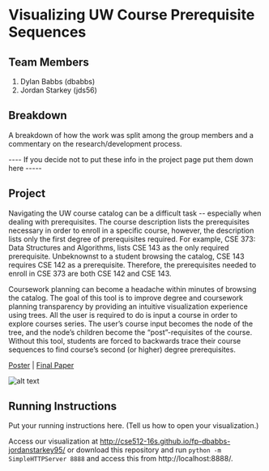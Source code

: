 Visualizing UW Course Prerequisite Sequences
===============

## Team Members

1. Dylan Babbs (dbabbs) 
2. Jordan Starkey (jds56)

## Breakdown

A breakdown of how the work was split among the group members and a commentary on the research/development process.

---- If you decide not to put these info in the project page put them down here -----

## Project

Navigating the UW course catalog can be a difficult task -- especially when dealing with prerequisites. The course description lists the prerequisites necessary in order to enroll in a specific course, however, the description lists only the first degree of prerequisites required. For example, CSE 373: Data Structures and Algorithms, lists CSE 143 as the only required prerequisite. Unbeknownst to a student browsing the catalog, CSE 143 requires CSE 142 as a prerequisite. Therefore, the prerequisites needed to enroll in CSE 373 are both CSE 142 and CSE 143.

Coursework planning can become a headache within minutes of browsing the catalog. The goal of this tool is to improve degree and coursework planning transparency by providing an intuitive visualization experience using trees. All the user is required to do is input a course in order to explore courses series. The user’s course input becomes the node of the tree, and the node’s children become the “post”-requisites of the course. Without this tool, students are forced to backwards trace their course sequences to find course’s second (or higher) degree prerequisites.

[Poster](http://cse512-16s.github.io/fp-dbabbs-jordanstarkey95/poster-dbabbs-jds56.pdf) | 
[Final Paper](http://cse512-16s.github.io/fp-dbabbs-jordanstarkey95/paper-dbabbs-jds56.pdf)

![alt text](http://cse512-16s.github.io/fp-dbabbs-jordanstarkey95/summary.png "Project")


## Running Instructions

Put your running instructions here.  (Tell us how to open your visualization.)

Access our visualization at http://cse512-16s.github.io/fp-dbabbs-jordanstarkey95/ or download this repository and run `python -m SimpleHTTPServer 8888` and access this from http://localhost:8888/.

